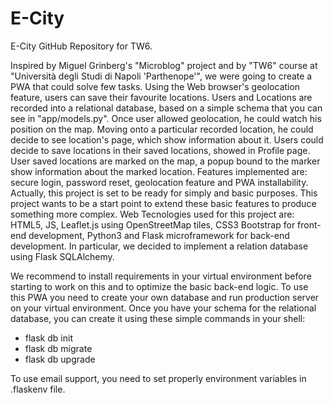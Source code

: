 # E-City
E-City GitHub Repository for TW6.

Inspired by Miguel Grinberg's "Microblog" project and by "TW6" course at "Università degli Studi di Napoli 'Parthenope'", we were going to create a PWA that could solve few tasks.
Using the Web browser's geolocation feature, users can save their favourite locations.
Users and Locations are recorded into a relational database, based on a simple schema that you can see in "app/models.py".
Once user allowed geolocation, he could watch his position on the map. Moving onto a particular recorded location, he could decide to see location's page, which show information about it. Users could decide to save locations in their saved locations, showed in Profile page.
User saved locations are marked on the map, a popup bound to the marker show information about the marked location.
Features implemented are: secure login, password reset, geolocation feature and PWA installability.
Actually, this project is set to be ready for simply and basic purposes. This project wants to be a start point to extend these basic features to produce something more complex.
Web Tecnologies used for this project are: HTML5, JS, Leaflet.js using OpenStreetMap tiles, CSS3 Bootstrap for front-end development, Python3 and Flask microframework for back-end development. In particular, we decided to implement a relation database using Flask SQLAlchemy.


We recommend to install requirements in your virtual environment before starting to work on this and to optimize the basic back-end logic.
To use this PWA you need to create your own database and run production server on your virtual environment.
Once you have your schema for the relational database, you can create it using these simple commands in your shell:
- flask db init
- flask db migrate
- flask db upgrade

To use email support, you need to set properly environment variables in .flaskenv file.
